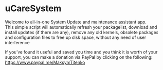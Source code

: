# uCareSystem
                                                      
Welcome to all-in-one System Update and maintenance assistant app.                                       
This simple script will automatically refresh your packagelist, download and install updates (if there are any), remove any old kernels, obsolete packages and configuration files to free up disk space, without any need of user interference              

If you’ve found it useful and saved you time and you think it is worth of your support, you can make a donation via PayPal by clicking on the following: https://www.paypal.me/MaksymTitenko          

